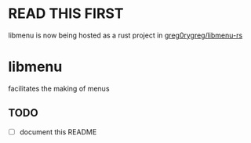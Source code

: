 # READ THIS FIRST

libmenu is now being hosted as a rust project in [greg0rygreg/libmenu-rs](https://github.com/greg0rygreg/libmenu-rs)

# libmenu
facilitates the making of menus

## TODO
- [ ] document this README